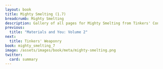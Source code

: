 ```yaml
---
layout: book
title: Mighty Smelting (1.7)
breadcrumb: Mighty Smelting
description: Gallery of all pages for Mighty Smelting from Tinkers' Construct in Minecraft 1.7.10.
previous:
  title: "Materials and You: Volume 2"
next:
  title: Tinkers' Weaponry
book: mighty_smelting_7
image: /assets/images/book/meta/mighty-smelting.png
twitter:
  card: summary
---
```

